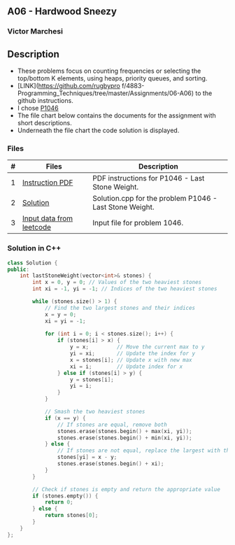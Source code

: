 ## A06 - Hardwood Sneezy
### Victor Marchesi

## Description

- These problems focus on counting frequencies or selecting the top/bottom K elements, using heaps, priority queues, and sorting.
- [LINK](https://github.com/rugbypro f/4883-Programming_Techniques/tree/master/Assignments/06-A06) to the github instructions.
- I chose [P1046](https://leetcode.com/problems/last-stone-weight/)
- The file chart below contains the documents for the assignment with short descriptions.
- Underneath the file chart the code solution is displayed.

### Files

|   #   | Files    | Description                      |
| :---: | -------- | -------------------------------- |
|  1  | [Instruction PDF](./p1046.pdf) | PDF instructions for P1046 - Last Stone Weight. |
|  2  | [Solution](./solution.cpp) | Solution.cpp for the problem P1046 - Last Stone Weight. |
|  3  | [Input data from leetcode](./input.txt) | Input file for problem 1046. |

### Solution in C++
```c++
class Solution {
public:
    int lastStoneWeight(vector<int>& stones) {
        int x = 0, y = 0; // Values of the two heaviest stones
        int xi = -1, yi = -1; // Indices of the two heaviest stones

        while (stones.size() > 1) {
            // Find the two largest stones and their indices
            x = y = 0;
            xi = yi = -1;
            
            for (int i = 0; i < stones.size(); i++) {
                if (stones[i] > x) {
                    y = x;         // Move the current max to y
                    yi = xi;       // Update the index for y
                    x = stones[i]; // Update x with new max
                    xi = i;        // Update index for x
                } else if (stones[i] > y) {
                    y = stones[i];
                    yi = i;
                }
            }

            // Smash the two heaviest stones
            if (x == y) {
                // If stones are equal, remove both
                stones.erase(stones.begin() + max(xi, yi));
                stones.erase(stones.begin() + min(xi, yi));
            } else {
                // If stones are not equal, replace the largest with the result of (x - y) and remove the second largest
                stones[yi] = x - y;
                stones.erase(stones.begin() + xi);
            }
        }

        // Check if stones is empty and return the appropriate value
        if (stones.empty()) {
            return 0;
        } else {
            return stones[0];
        }
    }
};
```
